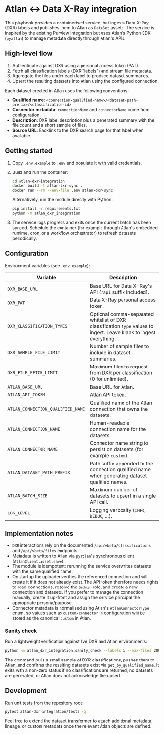 # Atlan ↔ Data X-Ray integration

This playbook provides a containerised service that ingests Data X-Ray (DXR) labels and
publishes them to Atlan as `DataSet` assets. The service is inspired by the existing
Purview integration but uses Atlan's Python SDK (`pyatlan`) to manage metadata directly
through Atlan's APIs.

## High-level flow

1. Authenticate against DXR using a personal access token (PAT).
2. Fetch all classification labels (DXR "labels") and stream file metadata.
3. Aggregate the files under each label to produce dataset summaries.
4. Upsert the resulting datasets into Atlan using the configured connection.

Each dataset created in Atlan uses the following conventions:

- **Qualified name**: `<connection-qualified-name>/<dataset-path-prefix>/<classification-id>`
- **Connector metadata**: `connectionName` and `connectorName` come from configuration.
- **Description**: DXR label description plus a generated summary with the file count and
  a short sample of files.
- **Source URL**: Backlink to the DXR search page for that label when available.

## Getting started

1. Copy `.env.example` to `.env` and populate it with valid credentials.
2. Build and run the container:

   ```bash
   cd atlan-dxr-integration
   docker build -t atlan-dxr-sync .
   docker run --rm --env-file .env atlan-dxr-sync
   ```

   Alternatively, run the module directly with Python:

   ```bash
   pip install -r requirements.txt
   python -m atlan_dxr_integration
   ```

3. The service logs progress and exits once the current batch has been synced.
   Schedule the container (for example through Atlan's embedded runtime, cron, or a
   workflow orchestrator) to refresh datasets periodically.

## Configuration

Environment variables (see `.env.example`):

| Variable | Description |
|----------|-------------|
| `DXR_BASE_URL` | Base URL for Data X-Ray's API (`/api` suffix included). |
| `DXR_PAT` | Data X-Ray personal access token. |
| `DXR_CLASSIFICATION_TYPES` | Optional comma-separated whitelist of DXR classification `type` values to ingest. Leave blank to ingest everything. |
| `DXR_SAMPLE_FILE_LIMIT` | Number of sample files to include in dataset summaries. |
| `DXR_FILE_FETCH_LIMIT` | Maximum files to request from DXR per classification (0 for unlimited). |
| `ATLAN_BASE_URL` | Base URL for Atlan. |
| `ATLAN_API_TOKEN` | Atlan API token. |
| `ATLAN_CONNECTION_QUALIFIED_NAME` | Qualified name of the Atlan connection that owns the datasets. |
| `ATLAN_CONNECTION_NAME` | Human-readable connection name for the datasets. |
| `ATLAN_CONNECTOR_NAME` | Connector name string to persist on datasets (for example `custom`). |
| `ATLAN_DATASET_PATH_PREFIX` | Path suffix appended to the connection qualified name when generating dataset qualified names. |
| `ATLAN_BATCH_SIZE` | Maximum number of datasets to upsert in a single API call. |
| `LOG_LEVEL` | Logging verbosity (`INFO`, `DEBUG`, ...). |

## Implementation notes

- `DXR` interactions rely on the documented `/api/vbeta/classifications` and
  `/api/vbeta/files` endpoints.
- Metadata is written to Atlan via `pyatlan`'s synchronous client (`AtlanClient.asset.save`).
- The module is idempotent: rerunning the service overwrites datasets with the same
  qualified name.
- On startup the uploader verifies the referenced connection and will create it if it
  does not already exist. The API token therefore needs rights to read connections,
  resolve the `$admin` role, and create a new connection and datasets. If you prefer to
  manage the connection manually, create it up-front and assign the service principal the
  appropriate persona/purpose.
- Connector metadata is normalised using Atlan's `AtlanConnectorType` enum, so values such
  as `custom-connector` in configuration will be stored as the canonical `custom` in
  Atlan.

### Sanity check

Run a lightweight verification against live DXR and Atlan environments:

```bash
python -m atlan_dxr_integration.sanity_check --labels 1 --max-files 200
```

The command pulls a small sample of DXR classifications, pushes them to Atlan, and
confirms the resulting datasets exist via `get_by_qualified_name`. It exits with a non-zero
status if no classifications are returned, no datasets are generated, or Atlan does not
acknowledge the upsert.

## Development

Run unit tests from the repository root:

```bash
pytest atlan-dxr-integration/tests -q
```

Feel free to extend the dataset transformer to attach additional metadata, lineage, or
custom metadata once the relevant Atlan objects are defined.
